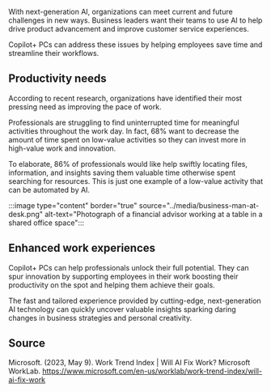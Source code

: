 With next-generation AI, organizations can meet current and future challenges in new ways. Business leaders want their teams to use AI to help drive product advancement and improve customer service experiences.

Copilot+ PCs can address these issues by helping employees save time and streamline their workflows.

## Productivity needs

According to recent research, organizations have identified their most pressing need as improving the pace of work.

Professionals are struggling to find uninterrupted time for meaningful activities throughout the work day. In fact, 68% want to decrease the amount of time spent on low-value activities so they can invest more in high-value work and innovation.

To elaborate, 86% of professionals would like help swiftly locating files, information, and insights saving them valuable time otherwise spent searching for resources. This is just one example of a low-value activity that can be automated by AI.

:::image type="content" border="true" source="../media/business-man-at-desk.png" alt-text="Photograph of a financial advisor working at a table in a shared office space":::

## Enhanced work experiences

Copilot+ PCs can help professionals unlock their full potential. They can spur innovation by supporting employees in their work boosting their productivity on the spot and helping them achieve their goals.

The fast and tailored experience provided by cutting-edge, next-generation AI technology can quickly uncover valuable insights sparking daring changes in business strategies and personal creativity.

## Source

Microsoft. (2023, May 9). Work Trend Index | Will AI Fix Work? Microsoft WorkLab. https://www.microsoft.com/en-us/worklab/work-trend-index/will-ai-fix-work